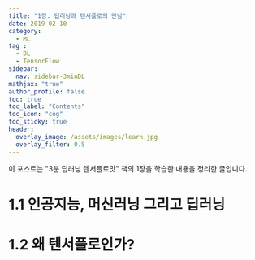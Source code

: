 ```yaml
---
title: "1장. 딥러닝과 텐서플로의 만남"
date: 2019-02-10
category:
  - ML
tag :
  - DL
  - TensorFlow
sidebar:
  nav: sidebar-3minDL
mathjax: "true"
author_profile: false
toc: true
toc_label: "Contents"
toc_icon: "cog"
toc_sticky: true
header:
  overlay_image: /assets/images/learn.jpg
  overlay_filter: 0.5
---
```


이 포스트는 "3분 딥러닝 텐서플로맛" 책의 1장을 학습한 내용을 정리한 글입니다.

# 1.1 인공지능, 머신러닝 그리고 딥러닝

# 1.2 왜 텐서플로인가?
